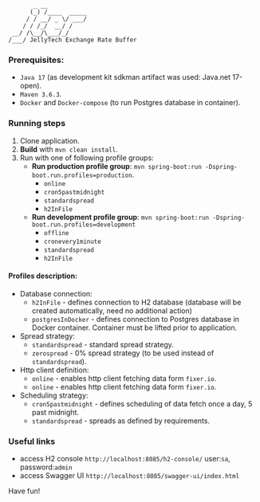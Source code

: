```text
       _ __           
      (_) /____  _____
     / / __/ _ \/ ___/
    / / /_/  __/ /    
 __/ /\__/\___/_/     
/___/ JellyTech Exchange Rate Buffer

```

### Prerequisites:
- `Java 17` (as development kit sdkman artifact was used: Java.net 17-open).
- `Maven 3.6.3`.
- `Docker` and `Docker-compose` (to run Postgres database in container).

### Running steps
1. Clone application.
2. **Build** with `mvn clean install`.
3. Run with one of following profile groups:
    - **Run production profile group**: `mvn spring-boot:run -Dspring-boot.run.profiles=production`.
      - `online`
      - `cron5pastmidnight`
      - `standardspread`
      - `h2InFile`
    - **Run development profile group**: `mvn spring-boot:run -Dspring-boot.run.profiles=development`
      - `offline`
      - `cronevery1minute`
      - `standardspread`
      - `h2InFile`
#### Profiles description:
   - Database connection:
       - `h2InFile` - defines connection to H2 database (database will be created automatically, need no additional action)
       - `postgresInDocker` - defines connection to Postgres database in Docker container. Container must be lifted prior to application.
   - Spread strategy:
     - `standardspread` - standard spread strategy.
     - `zerospread` - 0% spread strategy (to be used instead of `standardspread`).
   - Http client definition:
     - `online` - enables http client fetching data form `fixer.io`.
     - `online` - enables http client fetching data form `fixer.io`.
   - Scheduling strategy:  
     - `cron5pastmidnight` - defines scheduling of data fetch once a day, 5 past midnight.
     - `standardspread` - spreads as defined by requirements.

### Useful links
- access H2 console `http://localhost:8085/h2-console/` user:`sa`, password:`admin`
- access Swagger UI `http://localhost:8085/swagger-ui/index.html`

Have fun!